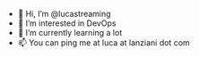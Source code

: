 - 👋 Hi, I’m @lucastreaming
- 👀 I’m interested in DevOps
- 🌱 I’m currently learning a lot
- 📫 You can ping me at luca at lanziani dot com

<!---
lucastreaming/lucastreaming is a ✨ special ✨ repository because its `README.md` (this file) appears on your GitHub profile.
You can click the Preview link to take a look at your changes.
--->
